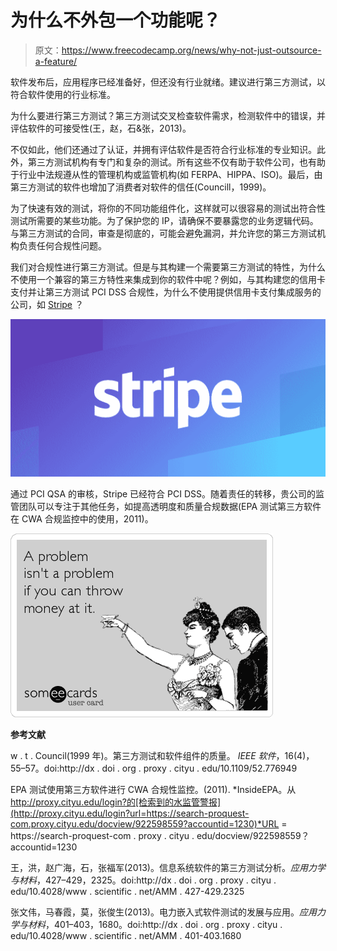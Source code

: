 # 为什么不外包一个功能呢？

> 原文：<https://www.freecodecamp.org/news/why-not-just-outsource-a-feature/>

软件发布后，应用程序已经准备好，但还没有行业就绪。建议进行第三方测试，以符合软件使用的行业标准。

为什么要进行第三方测试？第三方测试交叉检查软件需求，检测软件中的错误，并评估软件的可接受性(王，赵，石&张，2013)。

不仅如此，他们还通过了认证，并拥有评估软件是否符合行业标准的专业知识。此外，第三方测试机构有专门和复杂的测试。所有这些不仅有助于软件公司，也有助于行业中法规遵从性的管理机构或监管机构(如 FERPA、HIPPA、ISO)。最后，由第三方测试的软件也增加了消费者对软件的信任(Councill，1999)。

为了快速有效的测试，将你的不同功能组件化，这样就可以很容易的测试出符合性测试所需要的某些功能。为了保护您的 IP，请确保不要暴露您的业务逻辑代码。与第三方测试的合同，审查是彻底的，可能会避免漏洞，并允许您的第三方测试机构负责任何合规性问题。

我们对合规性进行第三方测试。但是与其构建一个需要第三方测试的特性，为什么不使用一个兼容的第三方特性来集成到你的软件中呢？例如，与其构建您的信用卡支付并让第三方测试 PCI DSS 合规性，为什么不使用提供信用卡支付集成服务的公司，如 [Stripe](https://stripe.com/) ？

![0*cNgmAxuoNx4Api0e](img/a903659c5bbd0bf4352c661281ee43f2.png)

通过 PCI QSA 的审核，Stripe 已经符合 PCI DSS。随着责任的转移，贵公司的监管团队可以专注于其他任务，如提高透明度和质量合规数据(EPA 测试第三方软件在 CWA 合规监控中的使用，2011)。

![0*u1v6735qhSmSaWHl](img/36d7df60ed14a4b5ee53f0de12db8959.png)

****参考文献****

w . t . Council(1999 年)。第三方测试和软件组件的质量。 *IEEE 软件*，16(4)，55–57。doi:http://dx . doi . org . proxy . cityu . edu/10.1109/52.776949

EPA 测试使用第三方软件进行 CWA 合规性监控。(2011). *InsideEPA。从 http://proxy.cityu.edu/login?的[检索到的水监管警报](http://proxy.cityu.edu/login?url=https://search-proquest-com.proxy.cityu.edu/docview/922598559?accountid=1230)*URL = https://search-proquest-com . proxy . cityu . edu/docview/922598559？accountid=1230

王，洪，赵广海，石，张福军(2013)。信息系统软件的第三方测试分析。*应用力学与材料*，427–429，2325。doi:http://dx . doi . org . proxy . cityu . edu/10.4028/www . scientific . net/AMM . 427-429.2325

张文伟，马春霞，莫，张俊生(2013)。电力嵌入式软件测试的发展与应用。*应用力学与材料*，401–403，1680。doi:http://dx . doi . org . proxy . cityu . edu/10.4028/www . scientific . net/AMM . 401-403.1680